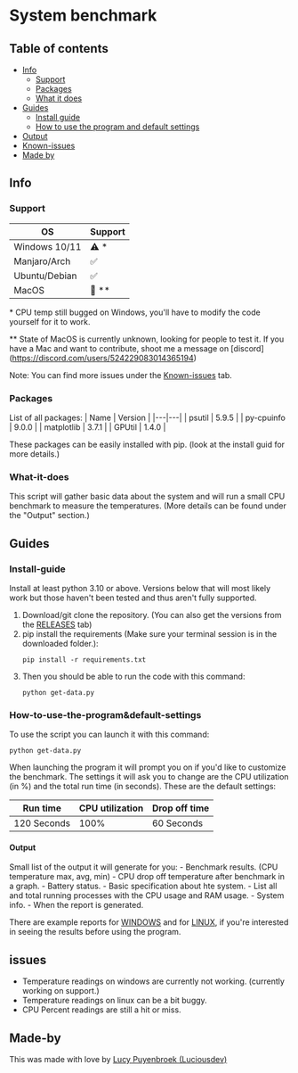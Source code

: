 # System benchmark

## Table of contents

- [Info](#info)
    - [Support](#support)
    - [Packages](#packages) 
    - [What it does](#what-it-does) 
- [Guides](#guides)
    - [Install guide](#install-guide)
    - [How to use the program and default settings](#how-to-use-the-program&default-settings)
- [Output](#output)
- [Known-issues](#issues)
- [Made by](#made-by)

## Info

### Support

| OS | Support |
|---|---|
| Windows 10/11 | ⚠️ * |
| Manjaro/Arch | ✅ |
| Ubuntu/Debian | ✅ |
| MacOS | 🚧 ** |

\* CPU temp still bugged on Windows, you'll have to modify the code yourself for it to work.

\** State of MacOS is currently unknown, looking for people to test it. If you have a Mac and want to contribute, shoot me a message on [discord]
(https://discord.com/users/524229083014365194)

Note: You can find more issues under the [Known-issues](#issues) tab.

### Packages

List of all packages:
| Name | Version |
|---|---|
| psutil | 5.9.5 |
| py-cpuinfo | 9.0.0 |
| matplotlib | 3.7.1 |
| GPUtil | 1.4.0 |

These packages can be easily installed with pip. (look at the install guid for more details.)

### What-it-does

This script will gather basic data about the system and will run a small CPU benchmark to measure the temperatures. (More details can be found under the "Output" section.)

## Guides

### Install-guide

Install at least python 3.10 or above. Versions below that will most likely work but those haven't been tested and thus aren't fully supported.

1. Download/git clone the repository. (You can also get the versions from the [RELEASES](https://github.com/Luciousdev/pc-test/releases) tab)
2. pip install the requirements (Make sure your terminal session is in the downloaded folder.):
    ```
    pip install -r requirements.txt
    ```
3. Then you should be able to run the code with this command:
   ```
   python get-data.py
   ```

### How-to-use-the-program&default-settings

To use the script you can launch it with this command:
```
python get-data.py
```
When launching the program it will prompt you on if you'd like to customize the benchmark. The settings it will ask you to change are the CPU utilization (in %) and the total run time (in seconds).
These are the default settings:

| Run time  | CPU utilization  | Drop off time |
|---|---|---|
| 120 Seconds | 100%  | 60 Seconds |

#### Output

Small list of the output it will generate for you:
    - Benchmark results. (CPU temperature max, avg, min)
    - CPU drop off temperature after benchmark in a graph.
    - Battery status.
    - Basic specification about hte system.
    - List all and total running processes with the CPU usage and RAM usage. 
    - System info.
    - When the report is generated.
    
There are example reports for [WINDOWS](https://examples.luciousdev.nl/windows/) and for [LINUX](https://examples.luciousdev.nl/linux/), if you're interested in seeing the results before using the program.

## issues

- Temperature readings on windows are currently not working. (currently working on support.)
- Temperature readings on linux can be a bit buggy.
- CPU Percent readings are still a hit or miss.

## Made-by

This was made with love by [Lucy Puyenbroek (Luciousdev)](https://github.com/Luciousdev)
